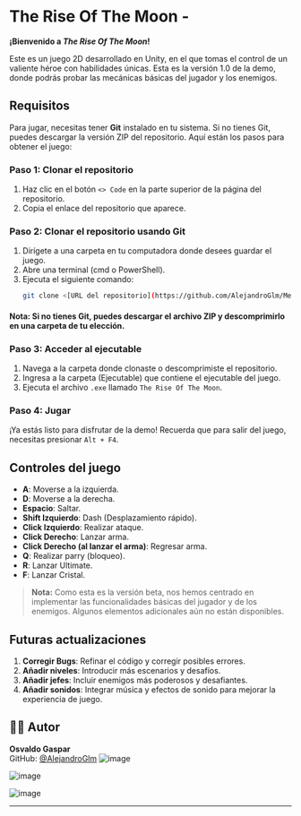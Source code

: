 # The Rise Of The Moon - 

**¡Bienvenido a *The Rise Of The Moon*!**

Este es un juego 2D desarrollado en Unity, en el que tomas el control de un valiente héroe con habilidades únicas. Esta es la versión 1.0 de la demo, donde podrás probar las mecánicas básicas del jugador y los enemigos.

## Requisitos

Para jugar, necesitas tener **Git** instalado en tu sistema. Si no tienes Git, puedes descargar la versión ZIP del repositorio. Aquí están los pasos para obtener el juego:

### Paso 1: Clonar el repositorio
1. Haz clic en el botón `<> Code` en la parte superior de la página del repositorio.
2. Copia el enlace del repositorio que aparece.

### Paso 2: Clonar el repositorio usando Git
1. Dirígete a una carpeta en tu computadora donde desees guardar el juego.
2. Abre una terminal (cmd o PowerShell).
3. Ejecuta el siguiente comando:
   ```bash
   git clone <[URL del repositorio](https://github.com/AlejandroGlm/Meztli.git)>
#### Nota: Si no tienes Git, puedes descargar el archivo ZIP y descomprimirlo en una carpeta de tu elección.

### Paso 3: Acceder al ejecutable
1. Navega a la carpeta donde clonaste o descomprimiste el repositorio.
2. Ingresa a la carpeta (Ejecutable) que contiene el ejecutable del juego.
3. Ejecuta el archivo `.exe` llamado `The Rise Of The Moon`.

### Paso 4: Jugar
¡Ya estás listo para disfrutar de la demo! Recuerda que para salir del juego, necesitas presionar `Alt + F4`.

## Controles del juego

- **A**: Moverse a la izquierda.
- **D**: Moverse a la derecha.
- **Espacio**: Saltar.
- **Shift Izquierdo**: Dash (Desplazamiento rápido).
- **Click Izquierdo**: Realizar ataque.
- **Click Derecho**: Lanzar arma.
- **Click Derecho (al lanzar el arma)**: Regresar arma.
- **Q**: Realizar parry (bloqueo).
- **R**: Lanzar Ultimate.
- **F**: Lanzar Cristal.

> **Nota:** Como esta es la versión beta, nos hemos centrado en implementar las funcionalidades básicas del jugador y de los enemigos. Algunos elementos adicionales aún no están disponibles.

## Futuras actualizaciones

1. **Corregir Bugs**: Refinar el código y corregir posibles errores.
2. **Añadir niveles**: Introducir más escenarios y desafíos.
3. **Añadir jefes**: Incluir enemigos más poderosos y desafiantes.
4. **Añadir sonidos**: Integrar música y efectos de sonido para mejorar la experiencia de juego.


## 👨‍💻 Autor

**Osvaldo Gaspar**  
GitHub: [@AlejandroGlm](https://github.com/AlejandroGlm)
![image](https://github.com/user-attachments/assets/870efbf9-9456-40a1-8b0e-09f6911f94eb)

![image](https://github.com/user-attachments/assets/05499da4-1ce7-47e1-b52d-af15826bc6fd)

![image](https://github.com/user-attachments/assets/6be7285a-bdfe-402f-ab2e-1ae4ba0a2359)






---

